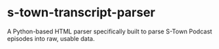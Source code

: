 # s-town-transcript-parser
A Python-based HTML parser specifically built to parse S-Town Podcast episodes into raw, usable data.
